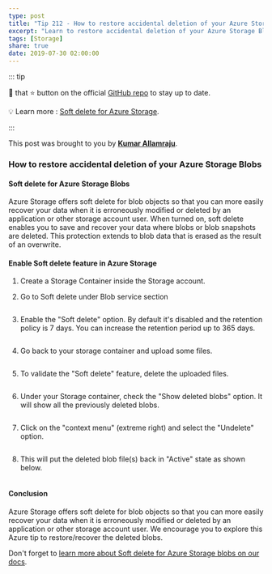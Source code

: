 ```yaml
---
type: post
title: "Tip 212 - How to restore accidental deletion of your Azure Storage Blobs"
excerpt: "Learn to restore accidental deletion of your Azure Storage Blobs"
tags: [Storage]
share: true
date: 2019-07-30 02:00:00
---
```



::: tip

:punch: that :star: button on the official [GitHub repo](https://github.com/Microsoft/AzureTipsAndTricks/) to stay up to date.

:bulb: Learn more : [Soft delete for Azure Storage](https://azure.microsoft.com/en-us/blog/soft-delete-for-azure-storage-blobs-ga?WT.mc_id=docs-azuredevtips-azureappsdev). 

:::

This post was brought to you by **[Kumar Allamraju](https://twitter.com/kumarallamraju)**. 

### How to restore accidental deletion of your Azure Storage Blobs

#### Soft delete for Azure Storage Blobs
 
Azure Storage offers soft delete for blob objects so that you can more easily recover your data when it is erroneously modified or deleted by an application or other storage account user. When turned on, soft delete enables you to save and recover your data where blobs or blob snapshots are deleted. This protection extends to blob data that is erased as the result of an overwrite.

#### Enable Soft delete feature in Azure Storage

1. Create a Storage Container inside the Storage account.

2. Go to Soft delete under Blob service section

<img :src="$withBase('/files/sd-1.jpg')">

3. Enable the "Soft delete" option. By default it's disabled and the retention policy is 7 days. You can increase the retention period up to 365 days.

<img :src="$withBase('/files/sd1.jpg')">

4. Go back to your storage container and upload some files.

<img :src="$withBase('/files/sd2.jpg')">

5. To validate the "Soft delete" feature, delete the uploaded files.

<img :src="$withBase('/files/sd3.jpg')">

6. Under your Storage container, check the "Show deleted blobs" option. It will show all the previously deleted blobs.

<img :src="$withBase('/files/sd4.jpg')">

7. Click on the "context menu" (extreme right) and select the "Undelete" option.

<img :src="$withBase('/files/sd5.jpg')">

8. This will put the deleted blob file(s) back in "Active" state as shown below.

<img :src="$withBase('/files/sd6.jpg')">

#### Conclusion

Azure Storage offers soft delete for blob objects so that you can more easily recover your data when it is erroneously modified or deleted by an application or other storage account user. We encourage you to explore this Azure tip to restore/recover the deleted blobs.

Don't forget to [learn more about Soft delete for Azure Storage blobs on our docs](https://docs.microsoft.com/en-us/azure/storage/blobs/storage-blob-soft-delete?WT.mc_id=docs-azuredevtips-azureappsdev).





